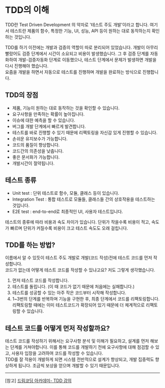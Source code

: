 # TDD의 이해

TDD란 Test Driven Development 의 약자로 '테스트 주도 개발'이라고 합니다.
여기서 테스트란 제품의 함수, 특정한 기능, UI, 성능, API 등이 원하는 대로 동작하는지 확인하는 것입니다.

TDD를 하기 이전에는 개발과 검증의 역할이 따로 분리되어 있었습니다. 개발이 아무리 빨랐어도 검증 단계에서 시간이 소요되고 비용이 발생했습니다. 그 후 검증 단계를 자동화하여 개발-검증자동화 단계로 이동했으나, 테스트 단계에서 문제가 발생하면 개발을 다시 진행해야 했습니다.  
요즘을 개발을 하면서 자동으로 테스트를 진행하며 개발을 완료하는 방식으로 진행합니다.

## TDD의 장점

- 제품, 기능이 원하는 대로 동작하는 것을 확인할 수 있습니다.
- 요구사항을 만족하는 확률이 높아집니다.
- 이슈에 대한 예측을 할 수 있습니다.
- 버그를 개발 단계에서 빠르게 발견합니다.
- 테스트를 바로 진행할 수 있기 때문에 리팩토링을 자신감 있게 진행할 수 있습니다.
- 손쉬운 유지보수가 가능합니다.
- 코드의 품질이 향상합니다.
- 코드간의 의존성을 낮춥니다.
- 좋은 문서화가 가능합니다.
- 개발시간이 절약됩니다.

## 테스트 종류

- Unit test : 단위 테스트로 함수, 모듈, 클래스 등이 있습니다.
- Integration Test : 통합 테스트로 모듈들, 클래스들 간의 상호작용을 테스트하는 것입니다.
- E2E test : end-to-end로 최종적인 UI, 사용자 테스트입니다.

테스트의 종류에 따라 비용과 속도 차이가 있습니다.
단위가 작을수록 비용이 적고, 속도가 빠르며 단위가 커질수록 비용이 크고 테스트 속도도 오래 걸립니다.

## TDD를 하는 방법?

이름에서 알 수 있듯이 테스트 주도 개발로 개발(코드 작성)전에 테스트 코드를 먼저 작성합니다.  
코드가 없는데 어떻게 테스트 코드를 작성할 수 있냐고요? 저도 그렇게 생각했습니다.

1. 먼저 테스트 코드를 작성합니다.
2. 테스트를 돌립니다. (이 때 코드가 없기 때문에 처음에는 실패합니다.)
3. 테스트를 성공할 수 있는 아주 작은 코드부터 시작해 작성합니다.
4. 1~3번의 단계를 반복하며 기능을 구현한 후, 최종 단계에서 코드를 리팩토링합니다.
   리팩토링할 때에는 이미 테스트코드가 확장되어 있기 때문에 더 체계적으로 리팩토링할 수 있습니다.

## 테스트 코드를 어떻게 먼저 작성할까요?

테스트 코드를 작성하기 위해서는 요구사항 분석 및 이해가 필요하고, 설계를 먼저 해보는 단계를 거쳐야합니다. 이를 통해 코드를 개발하기 전에 요구사항에 대해 점검할 수 있고, 사용자 입장을 고려하여 코드를 작성할 수 있습니다.  
TDD를 잘 적용이 개발하게 되면 시스템 전반적으로 설계가 향상되고, 개발 집중력도 향상하게 됩니다. 조금씩 보상을 얻으며 개발할 수 있기 때문입니다.

---

[참고]
[드림코딩 아카데미- TDD 강의](https://academy.dream-coding.com/courses/js-tdd)
